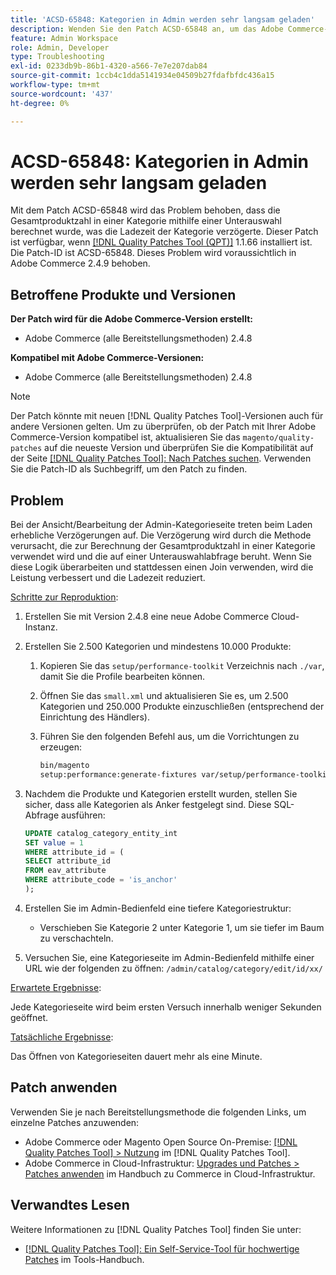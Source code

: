 ```yaml
---
title: 'ACSD-65848: Kategorien in Admin werden sehr langsam geladen'
description: Wenden Sie den Patch ACSD-65848 an, um das Adobe Commerce-Problem zu beheben, bei dem die Gesamtproduktzahl in einer Kategorie mithilfe einer Unterauswahl berechnet wurde, die die Ladezeit der Kategorie verzögerte.
feature: Admin Workspace
role: Admin, Developer
type: Troubleshooting
exl-id: 0233db9b-86b1-4320-a566-7e7e207dab84
source-git-commit: 1ccb4c1dda5141934e04509b27fdafbfdc436a15
workflow-type: tm+mt
source-wordcount: '437'
ht-degree: 0%

---
```


# ACSD-65848: Kategorien in Admin werden sehr langsam geladen

Mit dem Patch ACSD-65848 wird das Problem behoben, dass die Gesamtproduktzahl in einer Kategorie mithilfe einer Unterauswahl berechnet wurde, was die Ladezeit der Kategorie verzögerte. Dieser Patch ist verfügbar, wenn [[!DNL Quality Patches Tool (QPT)]](/help/tools/quality-patches-tool/quality-patches-tool-to-self-serve-quality-patches.md) 1.1.66 installiert ist. Die Patch-ID ist ACSD-65848. Dieses Problem wird voraussichtlich in Adobe Commerce 2.4.9 behoben.

## Betroffene Produkte und Versionen

**Der Patch wird für die Adobe Commerce-Version erstellt:**

* Adobe Commerce (alle Bereitstellungsmethoden) 2.4.8

**Kompatibel mit Adobe Commerce-Versionen:**

* Adobe Commerce (alle Bereitstellungsmethoden) 2.4.8

>[!NOTE]
>
>Der Patch könnte mit neuen [!DNL Quality Patches Tool]-Versionen auch für andere Versionen gelten. Um zu überprüfen, ob der Patch mit Ihrer Adobe Commerce-Version kompatibel ist, aktualisieren Sie das `magento/quality-patches` auf die neueste Version und überprüfen Sie die Kompatibilität auf der Seite [[!DNL Quality Patches Tool]: Nach Patches suchen](https://experienceleague.adobe.com/tools/commerce-quality-patches/index.html). Verwenden Sie die Patch-ID als Suchbegriff, um den Patch zu finden.

## Problem

Bei der Ansicht/Bearbeitung der Admin-Kategorieseite treten beim Laden erhebliche Verzögerungen auf. Die Verzögerung wird durch die Methode verursacht, die zur Berechnung der Gesamtproduktzahl in einer Kategorie verwendet wird und die auf einer Unterauswahlabfrage beruht. Wenn Sie diese Logik überarbeiten und stattdessen einen Join verwenden, wird die Leistung verbessert und die Ladezeit reduziert.

<u>Schritte zur Reproduktion</u>:

1. Erstellen Sie mit Version 2.4.8 eine neue Adobe Commerce Cloud-Instanz.
1. Erstellen Sie 2.500 Kategorien und mindestens 10.000 Produkte:
   1. Kopieren Sie das `setup/performance-toolkit` Verzeichnis nach `./var`, damit Sie die Profile bearbeiten können.
   1. Öffnen Sie das `small.xml` und aktualisieren Sie es, um 2.500 Kategorien und 250.000 Produkte einzuschließen (entsprechend der Einrichtung des Händlers).
   1. Führen Sie den folgenden Befehl aus, um die Vorrichtungen zu erzeugen:

      ```bash
      bin/magento 
      setup:performance:generate-fixtures var/setup/performance-toolkit/profiles/ce/small.xml
      ```

1. Nachdem die Produkte und Kategorien erstellt wurden, stellen Sie sicher, dass alle Kategorien als Anker festgelegt sind. Diese SQL-Abfrage ausführen:

   ```sql
   UPDATE catalog_category_entity_int 
   SET value = 1 
   WHERE attribute_id = (
   SELECT attribute_id 
   FROM eav_attribute 
   WHERE attribute_code = 'is_anchor'
   );
   ```

1. Erstellen Sie im Admin-Bedienfeld eine tiefere Kategoriestruktur:
   * Verschieben Sie Kategorie 2 unter Kategorie 1, um sie tiefer im Baum zu verschachteln.
1. Versuchen Sie, eine Kategorieseite im Admin-Bedienfeld mithilfe einer URL wie der folgenden zu öffnen:
   ```/admin/catalog/category/edit/id/xx/```

<u>Erwartete Ergebnisse</u>:

Jede Kategorieseite wird beim ersten Versuch innerhalb weniger Sekunden geöffnet.

<u>Tatsächliche Ergebnisse</u>:

Das Öffnen von Kategorieseiten dauert mehr als eine Minute.

## Patch anwenden

Verwenden Sie je nach Bereitstellungsmethode die folgenden Links, um einzelne Patches anzuwenden:

* Adobe Commerce oder Magento Open Source On-Premise: [[!DNL Quality Patches Tool] > Nutzung](/help/tools/quality-patches-tool/usage.md) im [!DNL Quality Patches Tool].
* Adobe Commerce in Cloud-Infrastruktur: [Upgrades und Patches > Patches anwenden](https://experienceleague.adobe.com/docs/commerce-cloud-service/user-guide/develop/upgrade/apply-patches.html) im Handbuch zu Commerce in Cloud-Infrastruktur.

## Verwandtes Lesen

Weitere Informationen zu [!DNL Quality Patches Tool] finden Sie unter:

* [[!DNL Quality Patches Tool]: Ein Self-Service-Tool für hochwertige Patches](/help/tools/quality-patches-tool/quality-patches-tool-to-self-serve-quality-patches.md) im Tools-Handbuch.
